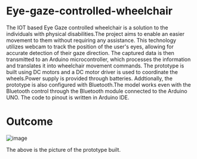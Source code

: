 # Eye-gaze-controlled-wheelchair

The IOT based Eye Gaze controlled wheelchair is a solution to the individuals with physical disabilities.The project aims to enable an easier movement to them without requiring any assistance.
This technology utilizes webcam to track the position of the user's eyes, allowing for accurate detection of their gaze direction. The captured data is then transmitted to an Arduino microcontroller, which processes the information and translates it into wheelchair movement commands.
The prototype is built using DC motors and a DC motor driver is used to coordinate the wheels.Power supply is provided through batteries.
Addtionally, the prototype is also configured with Bluetooth.The model works even with the Bluetooth control through the Bluetooth module connected to the Arduino UNO.
The code to pinout is written in Arduino IDE.

# Outcome

![image](https://github.com/keerthana2572/Eye-gaze-controlled-wheelchair/assets/83403184/9f67d8d7-c214-43cd-8f41-4ca41e69f580)

The above is the picture of the prototype built.
